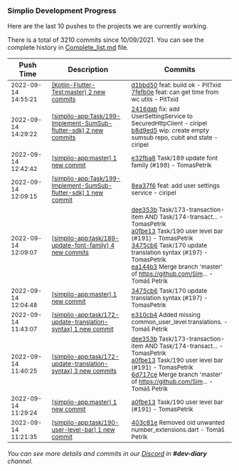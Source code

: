 
### Simplio Development Progress

Here are the last 10 pushes to the projects we are currently working.

There is a total of 3210 commits since 10/09/2021. You can see the complete history in
 [Complete_list.md](Complete_list.md) file.

| Push Time | Description | Commits |
| --- | --- | --- |
| <sub>2022-09-14 14:55:21</sub> | <sub>[[Kotlin-Flutter-Test:master] 2 new commits](https://github.com/SimplioOfficial/Kotlin-Flutter-Test/compare/ef47936f620c...7fefb0ef8bf8)</sub> | <sub>[d1bbd50](https://github.com/SimplioOfficial/Kotlin-Flutter-Test/commit/d1bbd50eaebcef400d6c171f7605a2710d46d0ed) feat: build ok - PitTxid<br>[7fefb0e](https://github.com/SimplioOfficial/Kotlin-Flutter-Test/commit/7fefb0ef8bf8e704e45f8e913e013d4737a88599) feat: can get time from wc utils - PitTxid</sub> |
| <sub>2022-09-14 14:29:22</sub> | <sub>[[simplio-app:Task/199\-Implement\-SumSub\-flutter\-sdk] 2 new commits](https://github.com/SimplioOfficial/simplio-app/compare/8ea37f6867db...b8d9ed5567eb)</sub> | <sub>[2416dab](https://github.com/SimplioOfficial/simplio-app/commit/2416dab62db2666c36a9af30e70e784c52b6e982) fix: add UserSettingService to SecuredHttpClient - ciripel<br>[b8d9ed5](https://github.com/SimplioOfficial/simplio-app/commit/b8d9ed5567eb723df2157e8ca69161f5f2bd6d82) wip: create empty sumsub repo, cubit and state - ciripel</sub> |
| <sub>2022-09-14 12:42:42</sub> | <sub>[[simplio-app:master] 1 new commit](https://github.com/SimplioOfficial/simplio-app/commit/e32fba8127d713ef630c2daa117c20ec8b37c893)</sub> | <sub>[e32fba8](https://github.com/SimplioOfficial/simplio-app/commit/e32fba8127d713ef630c2daa117c20ec8b37c893) Task/189 update font family (#198) - TomasPetrik</sub> |
| <sub>2022-09-14 12:09:15</sub> | <sub>[[simplio-app:Task/199\-Implement\-SumSub\-flutter\-sdk] 1 new commit](https://github.com/SimplioOfficial/simplio-app/commit/8ea37f6867db4b4fc7e7749d7a134660944c5411)</sub> | <sub>[8ea37f6](https://github.com/SimplioOfficial/simplio-app/commit/8ea37f6867db4b4fc7e7749d7a134660944c5411) feat: add user settings service - ciripel</sub> |
| <sub>2022-09-14 12:09:07</sub> | <sub>[[simplio-app:task/189\-update\-font\-family] 4 new commits](https://github.com/SimplioOfficial/simplio-app/compare/3e13df422fa9...ea144b350b5b)</sub> | <sub>[dee353b](https://github.com/SimplioOfficial/simplio-app/commit/dee353bfb31113c937eb9aa0c1a9061fd3e41c78) Task/173-transaction-item AND Task/174-transact... - TomasPetrik<br>[a0fbe13](https://github.com/SimplioOfficial/simplio-app/commit/a0fbe133321874dd98d6067f4e5a07a03f24f897) Task/190 user level bar (#191) - TomasPetrik<br>[3475cb6](https://github.com/SimplioOfficial/simplio-app/commit/3475cb6cef1272ac532da231773cdf783029acac) Task/170 update translation syntax (#197) - TomasPetrik<br>[ea144b3](https://github.com/SimplioOfficial/simplio-app/commit/ea144b350b5b2df7003e5ce037e03bf53d9bf5af) Merge branch 'master' of https://github.com/Sim... - Tomáš Petrík</sub> |
| <sub>2022-09-14 12:04:48</sub> | <sub>[[simplio-app:master] 1 new commit](https://github.com/SimplioOfficial/simplio-app/commit/3475cb6cef1272ac532da231773cdf783029acac)</sub> | <sub>[3475cb6](https://github.com/SimplioOfficial/simplio-app/commit/3475cb6cef1272ac532da231773cdf783029acac) Task/170 update translation syntax (#197) - TomasPetrik</sub> |
| <sub>2022-09-14 11:43:07</sub> | <sub>[[simplio-app:task/172\-update\-translation\-syntax] 1 new commit](https://github.com/SimplioOfficial/simplio-app/commit/e310cb4dc80c1d5f802ce146c4260f03b69820d1)</sub> | <sub>[e310cb4](https://github.com/SimplioOfficial/simplio-app/commit/e310cb4dc80c1d5f802ce146c4260f03b69820d1) Added missing common_user_level translations. - Tomáš Petrík</sub> |
| <sub>2022-09-14 11:40:25</sub> | <sub>[[simplio-app:task/172\-update\-translation\-syntax] 3 new commits](https://github.com/SimplioOfficial/simplio-app/compare/33848fa50e6f...6d717cec8ac0)</sub> | <sub>[dee353b](https://github.com/SimplioOfficial/simplio-app/commit/dee353bfb31113c937eb9aa0c1a9061fd3e41c78) Task/173-transaction-item AND Task/174-transact... - TomasPetrik<br>[a0fbe13](https://github.com/SimplioOfficial/simplio-app/commit/a0fbe133321874dd98d6067f4e5a07a03f24f897) Task/190 user level bar (#191) - TomasPetrik<br>[6d717ce](https://github.com/SimplioOfficial/simplio-app/commit/6d717cec8ac0b2c20fda31c48b82eb2a62828af1) Merge branch 'master' of https://github.com/Sim... - Tomáš Petrík</sub> |
| <sub>2022-09-14 11:29:24</sub> | <sub>[[simplio-app:master] 1 new commit](https://github.com/SimplioOfficial/simplio-app/commit/a0fbe133321874dd98d6067f4e5a07a03f24f897)</sub> | <sub>[a0fbe13](https://github.com/SimplioOfficial/simplio-app/commit/a0fbe133321874dd98d6067f4e5a07a03f24f897) Task/190 user level bar (#191) - TomasPetrik</sub> |
| <sub>2022-09-14 11:21:35</sub> | <sub>[[simplio-app:task/190\-user\-level\-bar] 1 new commit](https://github.com/SimplioOfficial/simplio-app/commit/403c81e906302e37e48e3691d8b1cf88aa96c1c0)</sub> | <sub>[403c81e](https://github.com/SimplioOfficial/simplio-app/commit/403c81e906302e37e48e3691d8b1cf88aa96c1c0) Removed old unwanted number_extensions.dart - Tomáš Petrík</sub> |

_You can see more details and commits in our [Discord](https://discord.gg/aKhjuwZmdP) in **#dev-diary** channel._
